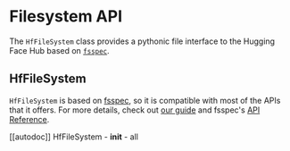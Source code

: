 <!--⚠️ Note that this file is in Markdown but contain specific syntax for our doc-builder (similar to MDX) that may not be
rendered properly in your Markdown viewer.
-->

# Filesystem API

The `HfFileSystem` class provides a pythonic file interface to the Hugging Face Hub based on [`fsspec`](https://filesystem-spec.readthedocs.io/en/latest/).

## HfFileSystem

`HfFileSystem` is based on [fsspec](https://filesystem-spec.readthedocs.io/en/latest/), so it is compatible with most of the APIs that it offers. For more details, check out [our guide](../guides/hf_file_system) and fsspec's [API Reference](https://filesystem-spec.readthedocs.io/en/latest/api.html#fsspec.spec.AbstractFileSystem).

[[autodoc]] HfFileSystem 
    - __init__
    - all
